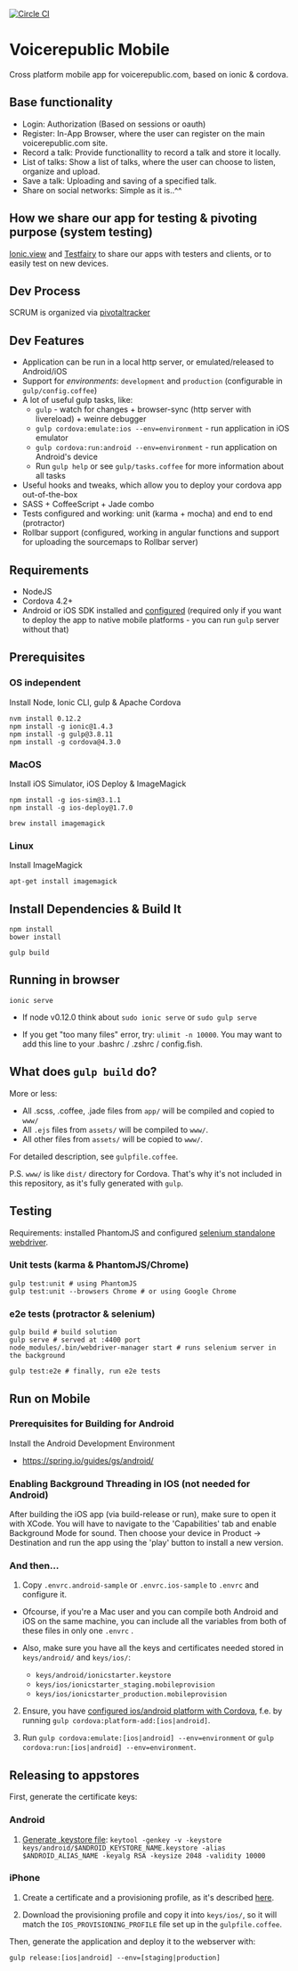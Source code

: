 [![Circle CI](https://circleci.com/gh/munen/voicerepublic_mobile/tree/integration.svg?style=svg&circle-token=c40bfd4f3ded798fe2f51ee5751812d5c19ffebd)](https://circleci.com/gh/munen/voicerepublic_mobile/tree/integration)

# Voicerepublic Mobile

Cross platform mobile app for voicerepublic.com, based on ionic & cordova.

## Base functionality

* Login: Authorization (Based on sessions or oauth)
* Register: In-App Browser, where the user can register on the main voicerepublic.com site.
* Record a talk: Provide functionallity to record a talk and store it locally.
* List of talks: Show a list of talks, where the user can choose to listen, organize and upload.
* Save a talk: Uploading and saving of a specified talk.
* Share on social networks: Simple as it is..^^

## How we share our app for testing & pivoting purpose (system testing)

[Ionic.view](http://view.ionic.io/) and
[Testfairy](http://testfairy.com) to share our apps with testers and
clients, or to easily test on new devices.

## Dev Process

SCRUM is organized via [pivotaltracker](https://www.pivotaltracker.com/projects/1303582)

## Dev Features

* Application can be run in a local http server, or emulated/released to Android/iOS
* Support for *environments*: `development` and `production`
  (configurable in `gulp/config.coffee`)
* A lot of useful gulp tasks, like:
  * `gulp` - watch for changes + browser-sync (http server with livereload) + weinre debugger
  * `gulp cordova:emulate:ios --env=environment` - run application in iOS emulator
  * `gulp cordova:run:android --env=environment` - run application on Android's device
  * Run `gulp help` or see `gulp/tasks.coffee` for more information about all tasks
* Useful hooks and tweaks, which allow you to deploy your cordova app out-of-the-box
* SASS + CoffeeScript + Jade combo
* Tests configured and working: unit (karma + mocha) and end to end (protractor)
* Rollbar support (configured, working in angular functions and support for uploading the sourcemaps to Rollbar server)

## Requirements

* NodeJS
* Cordova 4.2+
* Android or iOS SDK installed and
  [configured](http://docs.phonegap.com/en/4.0.0/guide_platforms_index.md.html#Platform%20Guides)
  (required only if you want to deploy the app to native mobile
  platforms - you can run `gulp` server without that)

## Prerequisites

### OS independent

Install Node, Ionic CLI, gulp & Apache Cordova

    nvm install 0.12.2
    npm install -g ionic@1.4.3
    npm install -g gulp@3.8.11
    npm install -g cordova@4.3.0

### MacOS

Install iOS Simulator, iOS Deploy & ImageMagick

    npm install -g ios-sim@3.1.1
    npm install -g ios-deploy@1.7.0

    brew install imagemagick

### Linux

Install ImageMagick

    apt-get install imagemagick

## Install Dependencies & Build It

    npm install
    bower install

    gulp build

## Running in browser

    ionic serve

* If node v0.12.0 think about `sudo ionic serve` or `sudo gulp serve`

* If you get "too many files" error, try: `ulimit -n 10000`. You may
  want to add this line to your .bashrc / .zshrc / config.fish.

## What does `gulp build` do?

More or less:

* All .scss, .coffee, .jade files from `app/` will be compiled and copied to `www/`
* All `.ejs` files from `assets/` will be compiled to `www/`.
* All other files from `assets/` will be copied to `www/`.

For detailed description, see `gulpfile.coffee`.

P.S. `www/` is like `dist/` directory for Cordova. That's why it's not
included in this repository, as it's fully generated with `gulp`.

## Testing

Requirements: installed PhantomJS and configured
[selenium standalone webdriver](https://github.com/angular/protractor/blob/master/docs/getting-started.md#setup-and-config).

### Unit tests (karma & PhantomJS/Chrome)

    gulp test:unit # using PhantomJS
    gulp test:unit --browsers Chrome # or using Google Chrome

### e2e tests (protractor & selenium)

    gulp build # build solution
    gulp serve # served at :4400 port
    node_modules/.bin/webdriver-manager start # runs selenium server in the background

    gulp test:e2e # finally, run e2e tests

## Run on Mobile

### Prerequisites for Building for Android

Install the Android Development Environment

* https://spring.io/guides/gs/android/

### Enabling Background Threading in IOS (not needed for Android)

After building the iOS app (via build-release or run), make sure to open it
with XCode.  You will have to navigate to the 'Capabilities' tab and enable
Background Mode for sound. Then choose your device in Product -> Destination
and run the app using the 'play' button to install a new version.

### And then...

1. Copy `.envrc.android-sample` or `.envrc.ios-sample` to `.envrc` and
   configure it.

  * Ofcourse, if you're a Mac user and you can compile both Android
    and iOS on the same machine, you can include all the variables
    from both of these files in only one `.envrc` .

  * Also, make sure you have all the keys and certificates needed
    stored in `keys/android/` and `keys/ios/`:

    * `keys/android/ionicstarter.keystore`
    * `keys/ios/ionicstarter_staging.mobileprovision`
    * `keys/ios/ionicstarter_production.mobileprovision`

2. Ensure, you have
   [configured ios/android platform with Cordova](http://cordova.apache.org/docs/en/edge/guide_cli_index.md.html),
   f.e. by running `gulp cordova:platform-add:[ios|android]`.

3. Run `gulp cordova:emulate:[ios|android] --env=environment` or
   `gulp cordova:run:[ios|android] --env=environment`.

## Releasing to appstores

First, generate the certificate keys:

### Android

1. [Generate .keystore file](http://developer.android.com/tools/publishing/app-signing.html):
`keytool -genkey -v -keystore keys/android/$ANDROID_KEYSTORE_NAME.keystore -alias $ANDROID_ALIAS_NAME -keyalg RSA -keysize 2048 -validity 10000`

### iPhone

1. Create a certificate and a provisioning profile, as it's described
   [here](http://docs.build.phonegap.com/en_US/3.3.0/signing_signing-ios.md.html#iOS%20Signing).

2. Download the provisioning profile and copy it into `keys/ios/`, so
   it will match the `IOS_PROVISIONING_PROFILE` file set up in the
   `gulpfile.coffee`.

Then, generate the application and deploy it to the webserver with:

    gulp release:[ios|android] --env=[staging|production]
